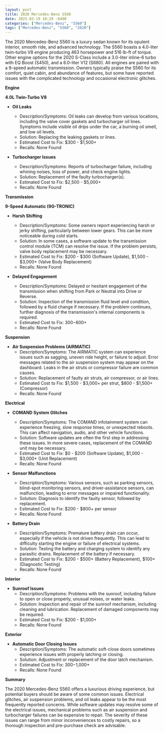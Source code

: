 ```yaml
---
layout: post
title: 2020 Mercedes-Benz S560
date: 2025-03-19 10:29 -0400
categories: ["Mercedes-Benz", "S560"]
tags: ["Mercedes-Benz", "S560", "2020"]
---
```

The 2020 Mercedes-Benz S560 is a luxury sedan known for its opulent interior, smooth ride, and advanced technology. The S560 boasts a 4.0-liter twin-turbo V8 engine producing 463 horsepower and 516 lb-ft of torque. Other engine options for the 2020 S-Class include a 3.0-liter inline-6 turbo with EQ Boost (S450), and a 6.0-liter V12 (S680). All engines are paired with a 9-speed automatic transmission. Owners typically praise the S560 for its comfort, quiet cabin, and abundance of features, but some have reported issues with the complicated technology and occasional electronic glitches.

**Engine**

**4.0L Twin-Turbo V8**

*   **Oil Leaks**
    *   Description/Symptoms: Oil leaks can develop from various locations, including the valve cover gaskets and turbocharger oil lines. Symptoms include visible oil drips under the car, a burning oil smell, and low oil levels.
    *   Solution: Replacing the leaking gaskets or lines.
    *   Estimated Cost to Fix: $300 - $1,500+
    *   Recalls: None Found

*   **Turbocharger Issues**
    *   Description/Symptoms: Reports of turbocharger failure, including whining noises, loss of power, and check engine lights.
    *   Solution: Replacement of the faulty turbocharger(s).
    *   Estimated Cost to Fix: $2,500 - $5,000+
    *   Recalls: None Found

**Transmission**

**9-Speed Automatic (9G-TRONIC)**

*   **Harsh Shifting**
    *   Description/Symptoms: Some owners report experiencing harsh or jerky shifting, particularly between lower gears. This can be more noticeable during cold starts.
    *   Solution: In some cases, a software update to the transmission control module (TCM) can resolve the issue. If the problem persists, valve body replacement may be necessary.
    *   Estimated Cost to Fix: $200 - $300 (Software Update), $1,500 - $3,000+ (Valve Body Replacement)
    *   Recalls: None Found

*   **Delayed Engagement**
    *   Description/Symptoms: Delayed or hesitant engagement of the transmission when shifting from Park or Neutral into Drive or Reverse.
    *   Solution: Inspection of the transmission fluid level and condition, followed by a fluid change if necessary. If the problem continues, further diagnosis of the transmission's internal components is required.
    *   Estimated Cost to Fix: $300-$600+
    *   Recalls: None Found

**Suspension**

*   **Air Suspension Problems (AIRMATIC)**
    *   Description/Symptoms: The AIRMATIC system can experience issues such as sagging, uneven ride height, or failure to adjust. Error messages related to the air suspension system may appear on the dashboard. Leaks in the air struts or compressor failure are common causes.
    *   Solution: Replacement of faulty air struts, air compressor, or air lines.
    *   Estimated Cost to Fix: $1,500 - $3,000+ per strut, $800 - $1,500+ (Compressor)
    *   Recalls: None Found

**Electrical**

*   **COMAND System Glitches**
    *   Description/Symptoms: The COMAND infotainment system can experience freezing, slow response times, or unexpected reboots. This can affect navigation, audio, and other vehicle functions.
    *   Solution: Software updates are often the first step in addressing these issues. In more severe cases, replacement of the COMAND unit may be necessary.
    *   Estimated Cost to Fix: $0 - $200 (Software Update), $1,000 - $3,000+ (Unit Replacement)
    *   Recalls: None Found

*   **Sensor Malfunctions**
    *   Description/Symptoms: Various sensors, such as parking sensors, blind-spot monitoring sensors, and driver-assistance sensors, can malfunction, leading to error messages or impaired functionality.
    *   Solution: Diagnosis to identify the faulty sensor, followed by replacement.
    *   Estimated Cost to Fix: $200 - $800+ per sensor
    *   Recalls: None Found

*   **Battery Drain**
    *   Description/Symptoms: Premature battery drain can occur, especially if the vehicle is not driven frequently. This can lead to difficulty starting the engine or failure of electrical systems.
    *   Solution: Testing the battery and charging system to identify any parasitic drains. Replacement of the battery if necessary.
    *   Estimated Cost to Fix: $200 - $500+ (Battery Replacement), $100+ (Diagnostic Testing)
    *   Recalls: None Found

**Interior**

*   **Sunroof Issues**
    *   Description/Symptoms: Problems with the sunroof, including failure to open or close properly, unusual noises, or water leaks.
    *   Solution: Inspection and repair of the sunroof mechanism, including cleaning and lubrication. Replacement of damaged components may be required.
    *   Estimated Cost to Fix: $200 - $1,000+
    *   Recalls: None Found

**Exterior**

*   **Automatic Door Closing Issues**
    *   Description/Symptoms: The automatic soft-close doors sometimes experience issues with properly latching or closing.
    *   Solution: Adjustment or replacement of the door latch mechanism.
    *   Estimated Cost to Fix: $300-$1,000+
    *   Recalls: None Found

**Summary**

The 2020 Mercedes-Benz S560 offers a luxurious driving experience, but potential buyers should be aware of some common issues. Electrical glitches, air suspension problems, and oil leaks appear to be the most frequently reported concerns. While software updates may resolve some of the electrical issues, mechanical problems such as air suspension and turbocharger failures can be expensive to repair. The severity of these issues can range from minor inconveniences to costly repairs, so a thorough inspection and pre-purchase check are advisable.

